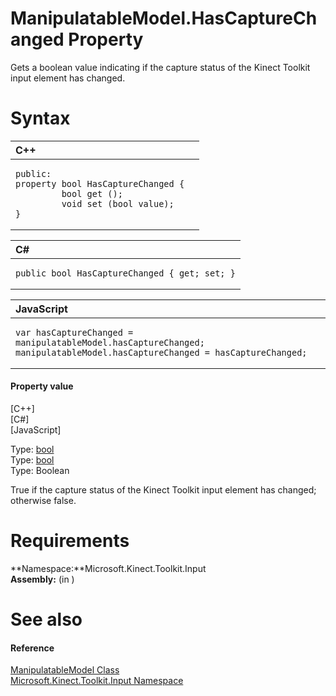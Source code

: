 ManipulatableModel.HasCaptureChanged Property  
=============================================  

Gets a boolean value indicating if the capture status of the Kinect Toolkit input element has changed. <span id="syntaxSection"></span>

Syntax  
======  

<table>
<colgroup>
<col width="100%" />
</colgroup>
<thead>
<tr class="header">
<th align="left">C++</th>
</tr>
</thead>
<tbody>
<tr class="odd">
<td align="left"><pre><code>public:  
property bool HasCaptureChanged {  
         bool get ();  
         void set (bool value);  
}</code></pre></td>
</tr>
</tbody>
</table>

<table>
<colgroup>
<col width="100%" />
</colgroup>
<thead>
<tr class="header">
<th align="left">C#</th>
</tr>
</thead>
<tbody>
<tr class="odd">
<td align="left"><pre><code>public bool HasCaptureChanged { get; set; }</code></pre></td>
</tr>
</tbody>
</table>

<table>
<colgroup>
<col width="100%" />
</colgroup>
<thead>
<tr class="header">
<th align="left">JavaScript</th>
</tr>
</thead>
<tbody>
<tr class="odd">
<td align="left"><pre><code>var hasCaptureChanged = manipulatableModel.hasCaptureChanged;  
manipulatableModel.hasCaptureChanged = hasCaptureChanged;</code></pre></td>
</tr>
</tbody>
</table>

<span id="ID4ES"></span>
#### Property value  

[C++]   
 [C\#]   
 [JavaScript]   

Type: [bool](http://msdn.microsoft.com/en-us/library/hh755815.aspx)  
Type: [bool](http://msdn.microsoft.com/en-us/library/system.boolean.aspx)  
Type: Boolean  

True if the capture status of the Kinect Toolkit input element has changed; otherwise false.  

<span id="requirements"></span>

Requirements  
============  

**Namespace:**Microsoft.Kinect.Toolkit.Input  
**Assembly:** (in )  

<span id="ID4E4"></span>

See also  
========  

<span id="ID4E6"></span>
#### Reference  

[ManipulatableModel Class](../../ManipulatableModel_Class.md)  
 [Microsoft.Kinect.Toolkit.Input Namespace](../../../Kinect.Toolkit.Input.md)  



<!--Please do not edit the data in the comment block below.-->
<!--
TOCTitle : HasCaptureChanged Property
RLTitle : ManipulatableModel.HasCaptureChanged Property
KeywordK : HasCaptureChanged property
KeywordK : ManipulatableModel.HasCaptureChanged property
KeywordF : Microsoft.Kinect.Toolkit.Input.ManipulatableModel.HasCaptureChanged
KeywordF : ManipulatableModel.HasCaptureChanged
KeywordF : HasCaptureChanged
KeywordF : Microsoft.Kinect.Toolkit.Input.ManipulatableModel.HasCaptureChanged
KeywordA : P:Microsoft.Kinect.Toolkit.Input.ManipulatableModel.HasCaptureChanged
AssetID : P:Microsoft.Kinect.Toolkit.Input.ManipulatableModel.HasCaptureChanged
Locale : en-us
CommunityContent : 1
APIType : Managed
APILocation : 
APIName : Microsoft.Kinect.Toolkit.Input.ManipulatableModel.HasCaptureChanged
TargetOS : Windows
TopicType : kbSyntax
DevLang : VB
DevLang : CSharp
DevLang : JavaScript
DevLang : C++
DocSet : K4Wv2
ProjType : K4Wv2Proj
Technology : Kinect for Windows
Product : Kinect for Windows SDK v2
productversion : 20
-->
